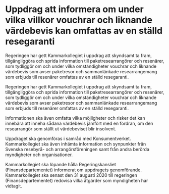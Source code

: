 # Uppdrag att informera om under vilka villkor vouchrar och liknande värdebevis kan omfattas av en ställd resegaranti

Regeringen har gett Kammarkollegiet i uppdrag att skyndsamt ta fram, tillgängliggöra och sprida information till paketresearrangörer och resenärer, som tydliggör om och under vilka omständigheter vouchrar och liknande värdebevis som avser paketresor och sammanlänkade researrangemang som erbjuds till resenärer omfattas av en ställd resegaranti.

Regeringen har gett Kammarkollegiet i uppdrag att skyndsamt ta fram, tillgängliggöra och sprida information till paketresearrangörer och resenärer, som tydliggör om och under vilka omständigheter vouchrar och liknande värdebevis som avser paketresor och sammanlänkade researrangemang som erbjuds till resenärer omfattas av en ställd resegaranti.

Informationen ska även omfatta vilka möjligheter och risker det kan innebära att inneha sådana värdebevis jämfört med en fordran, om den researrangör som ställt ut värdebeviset blir insolvent.

Uppdraget ska genomföras i samråd med Konsumentverket.
Kammarkollegiet ska även inhämta information och synpunkter från
Svenska resebyrå- och arrangörsföreningen samt från andra berörda
myndigheter och organisationer.

Kammarkollegiet ska löpande hålla Regeringskansliet (Finansdepartementet) informerat om uppdragets genomförande. Kammarkollegiet ska senast den 31 augusti 2020 till regeringen (Finansdepartementet) redovisa vilka åtgärder som myndigheten har vidtagit.
